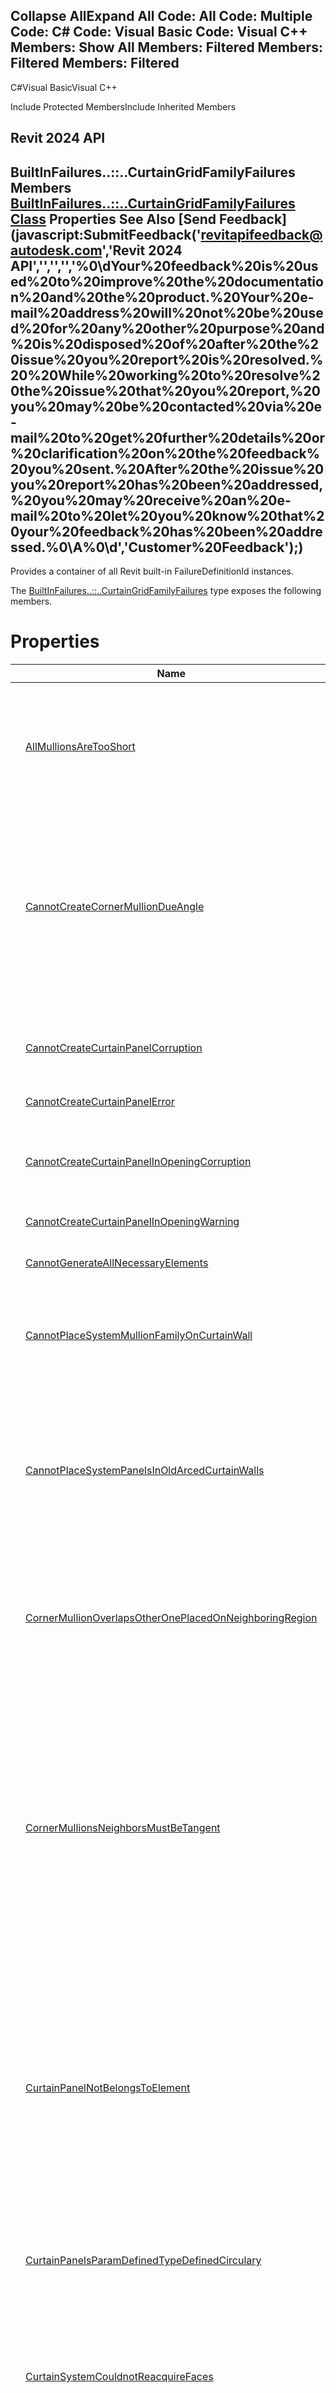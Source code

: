 ﻿

Collapse AllExpand All Code: All Code: Multiple Code: C# Code: Visual Basic Code: Visual C++  Members: Show All Members: Filtered Members: Filtered Members: Filtered   
---  
  
C#Visual BasicVisual C++

Include Protected MembersInclude Inherited Members

Revit 2024 API  
---  
BuiltInFailures..::..CurtainGridFamilyFailures Members  
[BuiltInFailures..::..CurtainGridFamilyFailures Class](35e77e14-b020-50ef-133f-1c029c28429e.md) Properties See Also [Send Feedback](javascript:SubmitFeedback\('revitapifeedback@autodesk.com','Revit 2024 API','','','','%0\\dYour%20feedback%20is%20used%20to%20improve%20the%20documentation%20and%20the%20product.%20Your%20e-mail%20address%20will%20not%20be%20used%20for%20any%20other%20purpose%20and%20is%20disposed%20of%20after%20the%20issue%20you%20report%20is%20resolved.%20%20While%20working%20to%20resolve%20the%20issue%20that%20you%20report,%20you%20may%20be%20contacted%20via%20e-mail%20to%20get%20further%20details%20or%20clarification%20on%20the%20feedback%20you%20sent.%20After%20the%20issue%20you%20report%20has%20been%20addressed,%20you%20may%20receive%20an%20e-mail%20to%20let%20you%20know%20that%20your%20feedback%20has%20been%20addressed.%0\\A%0\\d','Customer%20Feedback'\);)  
---  
  
Provides a container of all Revit built-in FailureDefinitionId instances.

The [BuiltInFailures..::..CurtainGridFamilyFailures](35e77e14-b020-50ef-133f-1c029c28429e.md) type exposes the following members.

# Properties

|  | Name | Description |
| --- | --- | --- |
|  | [AllMullionsAreTooShort](8613fba9-4ca4-6acd-2c08-d254f8e6bf54.md) | The mullion(s) you are trying to place is too short for his type, and was not placed on the grid. |
|  | [CannotCreateCornerMullionDueAngle](15166eb8-4573-f2b0-0331-b91d2a64a3c4.md) | Can't create Corner Mullion due to the angle between the neighboring panels. Try changing the Parameters in the Curtain Wall Mullion Family. |
|  | [CannotCreateCurtainPanelCorruption](2f2b8cc9-7838-3813-0105-5df435d4cd6d.md) | Can't create Curtain Panel. A Panel or a Mullion is probably too small. |
|  | [CannotCreateCurtainPanelError](a34d4b62-bb05-f6a8-d432-056dc516c8de.md) |  |
|  | [CannotCreateCurtainPanelInOpeningCorruption](0601dffc-68ac-f94d-2536-0fdbe4891e08.md) | Can't create Curtain Panel in opening. The opening is probably too small. |
|  | [CannotCreateCurtainPanelInOpeningWarning](57c329ed-ad63-7a05-b833-f5eec7e327da.md) |  |
|  | [CannotGenerateAllNecessaryElements](2eb6fc77-3d1d-bc07-dd8a-610f22220ccb.md) | Unable to regenerate all necessary elements. |
|  | [CannotPlaceSystemMullionFamilyOnCurtainWall](a5f1483f-2e15-a0da-ae73-2a92d34af43b.md) | Can't place System Mullion Family on this Curtain Wall. |
|  | [CannotPlaceSystemPanelsInOldArcedCurtainWalls](9133f963-cd57-da6a-1d1c-67c083ad36bc.md) | Can't place System Panels in arced Curtain Walls created prior to 3.0, nor in straight Curtain Walls created prior to version 2.0. |
|  | [CornerMullionOverlapsOtherOnePlacedOnNeighboringRegion](1d141b3c-3d3a-8c55-6b64-40ecfcc8eead.md) | Corner Mullion overlaps Mullion placed on neighboring Curtain region. |
|  | [CornerMullionsNeighborsMustBeTangent](728ebd90-3245-badd-bd5a-31b96dced88c.md) | Corner Mullions must be placed at a location that can have neighboring Panels that are not tangent. With the exception of Wall Join locations, Corner Mullions are not currently supported on the external boundaries of Curtain elements. |
|  | [CurtainPanelNotBelongsToElement](0a44918c-6c12-8a93-0cf2-6f764f369921.md) | Curtain element Panel doesn't belong to Curtain element. In merging, you must select the version of a Curtain element that has had Panels added to it. |
|  | [CurtainPanelsParamDefinedTypeDefinedCirculary](499c605c-a42e-6677-a182-7b0ccec005b8.md) | Parameter-defined type of curtain panels defined in a circular way and default panel type will be used instead. |
|  | [CurtainSystemCouldnotReacquireFaces](d90e38ec-13f1-8a3e-e161-7235bf4d0ea0.md) | Curtain System could not reacquire [Number] faces out of [Number]. |
|  | [InvalidCurtainPanelInModel](47e1e992-5123-977a-830f-5fef4a54a45f.md) | There is an invalid Curtain Panel in the model. This is probably caused by two Grid Lines almost meeting at a border of the Curtain Wall or Sloped Glazing, but not exactly at a point. The Curtain Panel can't be displayed. |
|  | [MullionProfileContainsMoreThanOneOrOpenLoop](fd8804c5-4c3b-e347-755d-5f6e8599b60c.md) | The selected mullion profile either contains more than one profile loop or an open profile loop and cannot be used. Valid profiles can only have a single continuous closed profile loop. |
|  | [NonSystemPanelFamiliesCannotBeUsed](c211feb0-aa5d-7510-9d43-415540931326.md) | Non-system panel families cannot be used for non-rectangular panels. If your panel is simple, create an appropriate panel type derived from the system panel family. If not, try making the panel in the wall or roof rectangular, and then using a panel family of the desired (non-rectangular) shape. The wall will then conform to the non-rectangular shape of the panel. |
|  | [PanelsSlightlyMalformedCorruption](e33713f2-3d18-516c-9b10-b768e37d972b.md) | Some panels in this curtain system are slightly malformed. The problem is most likely ignorable. This problem usually occurs when a panel or parts of a panel have been divided so that they are very narrow. To better see the malformed panels, temporarily hide the mullion category and set display of lines to ""thin lines"" (using the command on the view menu). |
|  | [PanelsSlightlyMalformedWarning](8aba2103-1930-9661-4fce-faf915ac8e87.md) | Some panels in this curtain system are slightly malformed. The problem is most likely ignorable. This problem usually occurs when a panel or parts of a panel have been divided so that they are very narrow. To better see the malformed panels, temporarily hide the mullion category and set display of lines to ""thin lines"" (using the command on the view menu). |
|  | [SomeMullionsAreTooShort](6589c819-6a46-199a-3951-9ce1446ea517.md) | Some of the mullions you are trying to place are too short for its types, and were not placed on the grid. |
  
# See Also

[BuiltInFailures..::..CurtainGridFamilyFailures Class](35e77e14-b020-50ef-133f-1c029c28429e.md)

[Autodesk.Revit.DB Namespace](87546ba7-461b-c646-cbb1-2cb8f5bff8b2.md)

Send comments on this topic to [Autodesk](mailto:revitapifeedback%40autodesk.com?Subject=Revit 2024 API)